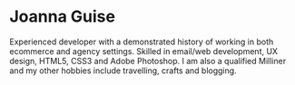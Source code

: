 # Joanna Guise
Experienced developer with a demonstrated history of working in both ecommerce and agency settings. Skilled in email/web development, UX design, HTML5, CSS3 and Adobe Photoshop. I am also a qualified Milliner and my other hobbies include travelling, crafts and blogging.
